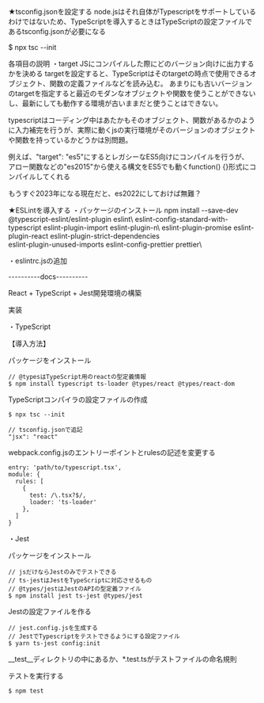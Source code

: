 ★tsconfig.jsonを設定する
node.jsはそれ自体がTypescriptをサポートしているわけではないため、TypeScriptを導入するときはTypeScriptの設定ファイルであるtsconfig.jsonが必要になる

<!-- tsconfig.jsonを生成する -->
$ npx tsc --init

各項目の説明
・target
JSにコンパイルした際にどのバージョン向けに出力するかを決める
targetを設定すると、TypeScriptはそのtargetの時点で使用できるオブジェクト、関数の定義ファイルなどを読み込む。
あまりにも古いバージョンのtargetを指定すると最近のモダンなオブジェクトや関数を使うことができないし、最新にしても動作する環境が古いままだと使うことはできない。

typescriptはコーディング中はあたかもそのオブジェクト、関数があるかのように入力補完を行うが、実際に動くjsの実行環境がそのバージョンのオブジェクトや関数を持っているかどうかは別問題。

例えば、"target": "es5"にするとレガシーなES5向けにコンパイルを行うが、
アロー関数などの"es2015"から使える構文をES5でも動くfunction() {}形式にコンパイルしてくれる

もうすぐ2023年になる現在だと、es2022にしておけば無難？

★ESLintを導入する
・パッケージのインストール
npm install --save-dev @typescript-eslint/eslint-plugin eslint\ eslint-config-standard-with-typescript eslint-plugin-import eslint-plugin-n\ eslint-plugin-promise eslint-plugin-react eslint-plugin-strict-dependencies\
eslint-plugin-unused-imports eslint-config-prettier prettier\

・eslintrc.jsの追加

----------docs----------

React + TypeScript + Jest開発環境の構築

実装

・TypeScript

【導入方法】

パッケージをインストール
```
// @typesはTypeScript用のreactの型定義情報
$ npm install typescript ts-loader @types/react @types/react-dom
```

TypeScriptコンパイラの設定ファイルの作成
```
$ npx tsc --init

// tsconfig.jsonで追記
"jsx": "react"
```

webpack.config.jsのエントリーポイントとrulesの記述を変更する

```
entry: 'path/to/typescript.tsx',
module: {
  rules: [
    {
      test: /\.tsx?$/,
      loader: 'ts-loader'
    },
  ]
}
```

・Jest

パッケージをインストール
```
// jsだけならJestのみでテストできる
// ts-jestはJestをTypeScriptに対応させるもの
// @types/jestはJestのAPIの型定義ファイル
$ npm install jest ts-jest @types/jest
```

Jestの設定ファイルを作る
```
// jest.config.jsを生成する
// JestでTypescriptをテストできるようにする設定ファイル
$ yarn ts-jest config:init
```

__test__ディレクトリの中にあるか、*.test.tsがテストファイルの命名規則

テストを実行する
```
$ npm test
```
